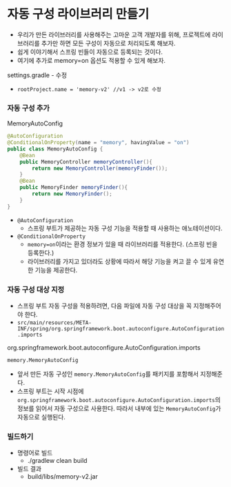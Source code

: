 # 자동 구성 라이브러리 만들기

- 우리가 만든 라이브러리를 사용해주는 고마운 고객 개발자를 위해, 프로젝트에 라이브러리를 추가만 하면 모든 구성이
  자동으로 처리되도록 해보자.
- 쉽게 이야기해서 스프링 빈들이 자동으로 등록되는 것이다.
- 여기에 추가로 memory=on 옵션도 적용할 수 있게 해보자.

settings.gradle - 수정
- ``rootProject.name = 'memory-v2' //v1 -> v2로 수정``

### 자동 구성 추가

MemoryAutoConfig
```java
@AutoConfiguration
@ConditionalOnProperty(name = "memory", havingValue = "on")
public class MemoryAutoConfig {
    @Bean
    public MemoryController memoryController(){
        return new MemoryController(memoryFinder());
    }
    @Bean
    public MemoryFinder memoryFinder(){
        return new MemoryFinder();
    }
}
```
- ``@AutoConfiguration``
  - 스프링 부트가 제공하는 자동 구성 기능을 적용할 때 사용하는 애노테이션이다.
- ``@ConditionalOnProperty``
  - ``memory=on``이라는 환경 정보가 있을 때 라이브러리를 적용한다. (스프링 빈을 등록한다.)
  - 라이브러리를 가지고 있더라도 상황에 따라서 해당 기능을 켜고 끌 수 있게 유연한 기능을 제공한다.

### 자동 구성 대상 지정

- 스프링 부트 자동 구성을 적용하려면, 다음 파일에 자동 구성 대상을 꼭 지정해주어야 한다.
- ``src/main/resources/META-INF/spring/org.springframework.boot.autoconfigure.AutoConfiguration.imports``

org.springframework.boot.autoconfigure.AutoConfiguration.imports
```text
memory.MemoryAutoConfig
```
- 앞서 만든 자동 구성인 ``memory.MemoryAutoConfig``를 패키지를 포함해서 지정해준다.
- 스프링 부트는 시작 시점에 ``org.springframework.boot.autoconfigure.AutoConfiguration.imports``의 정보를 읽어서
  자동 구성으로 사용한다. 따라서 내부에 있는 ``MemoryAutoConfig``가 자동으로 실행된다.

### 빌드하기 

- 명령어로 빌드
  - ./gradlew clean build
- 빌드 결과
  - build/libs/memory-v2.jar


